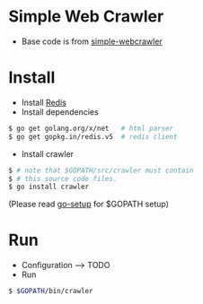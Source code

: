 Simple Web Crawler
====================

* Base code is from [simple-webcrawler](https://schier.co/blog/2015/04/26/a-simple-web-scraper-in-go.html)

# Install
- Install [Redis](https://redis.io/)
- Install dependencies
```sh
$ go get golang.org/x/net   # html parser
$ go get gopkg.in/redis.v5  # redis client
```
- Install crawler
```sh
$ # note that $GOPATH/src/crawler must contain
$ # this source code files.
$ go install crawler
```
(Please read [go-setup](ihttps://golang.org/doc/code.html) for $GOPATH setup)

# Run
- Configuration --> TODO
- Run
```sh
$ $GOPATH/bin/crawler
```
